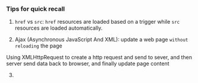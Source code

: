 ### Tips for quick recall

1. `href` vs `src`: 
`href` resources are loaded based on a trigger while
`src` resources are loaded automatically.

2. Ajax (Asynchronous JavaScript And XML): update a web page `without reloading` the page 

Using XMLHttpRequest to create a http request and send to sever, and then server send data back to browser, and finally update page content

3. 
